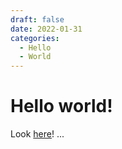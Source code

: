 ```yaml
---
draft: false 
date: 2022-01-31
categories:
  - Hello
  - World
---
```


# Hello world!

Look [here](https://squidfunk.github.io/mkdocs-material/setup/setting-up-a-blog/#writing-your-first-post)!
...
